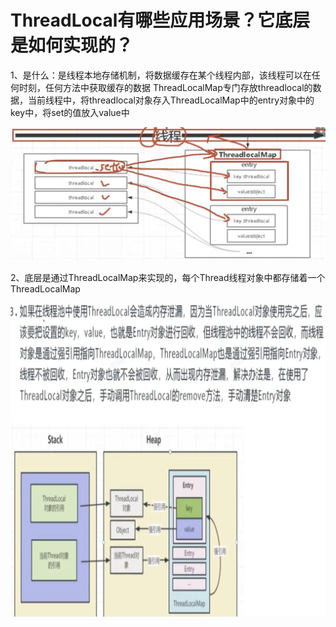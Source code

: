 # ThreadLocal有哪些应用场景？它底层是如何实现的？

1、是什么：是线程本地存储机制，将数据缓存在某个线程内部，该线程可以在任何时刻，任何方法中获取缓存的数据 ThreadLocalMap专门存放threadlocal的数据，当前线程中，将threadlocal对象存入ThreadLocalMap中的entry对象中的key中，将set的值放入value中

![image-20240422022007979](img/image-20240422022007979.png)

2、底层是通过ThreadLocalMap来实现的，每个Thread线程对象中都存储着一个ThreadLocalMap

![image-20240422022044280](img/image-20240422022044280.png)